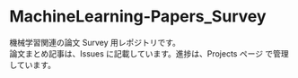 # MachineLearning-Papers_Survey
機械学習関連の論文 Survey 用レポジトリです。  
論文まとめ記事は、Issues に記載しています。進捗は、Projects ページ で管理しています。

